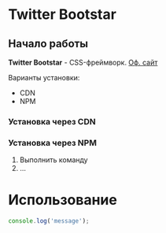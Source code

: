 # Twitter Bootstar

## Начало работы
**Twitter Bootstar** - CSS-фреймворк. [Оф. сайт](https://getbootstrap.com)

Варианты установки:

* CDN
* NPM
### Установка через CDN



### Установка через NPM

1. Выполнить команду
1. ...

# Использование

```javascript
console.log('message'); 